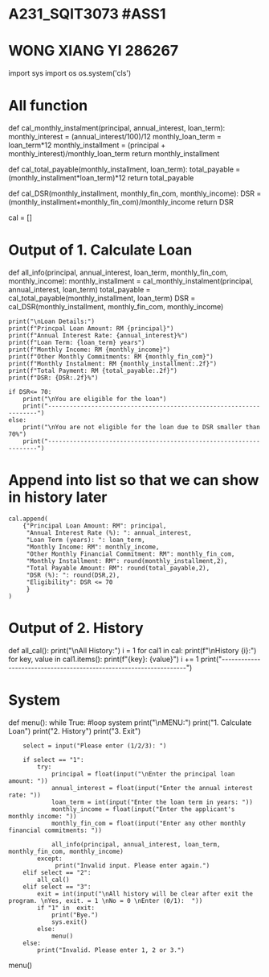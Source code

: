 # A231_SQIT3073 #ASS1
# WONG XIANG YI 286267

import sys
import os
os.system('cls')

# All function           
def cal_monthly_instalment(principal, annual_interest, loan_term):
    monthly_interest = (annual_interest/100)/12
    monthly_loan_term = loan_term*12
    monthly_installment = (principal + monthly_interest)/monthly_loan_term
    return monthly_installment

def cal_total_payable(monthly_installment, loan_term):
    total_payable = (monthly_installment*loan_term)*12
    return total_payable

def cal_DSR(monthly_installment, monthly_fin_com, monthly_income):
    DSR = (monthly_installment+monthly_fin_com)/monthly_income
    return DSR

cal = []

# Output of 1. Calculate Loan
def all_info(principal, annual_interest, loan_term, monthly_fin_com, monthly_income):
    monthly_installment = cal_monthly_instalment(principal, annual_interest, loan_term)
    total_payable = cal_total_payable(monthly_installment, loan_term)
    DSR = cal_DSR(monthly_installment, monthly_fin_com, monthly_income)

    print("\nLoan Details:")
    print(f"Princpal Loan Amount: RM {principal}")
    print(f"Annual Interest Rate: {annual_interest}%")
    print(f"Loan Term: {loan_term} years")
    print(f"Monthly Income: RM {monthly_income}")
    print(f"Other Monthly Commitments: RM {monthly_fin_com}")
    print(f"Monthly Instalment: RM {monthly_installment:.2f}")
    print(f"Total Payment: RM {total_payable:.2f}")
    print(f"DSR: {DSR:.2f}%")

    if DSR<= 70:
        print("\nYou are eligible for the loan")
        print("-------------------------------------------------------------------")
    else:
        print("\nYou are not eligible for the loan due to DSR smaller than 70%")
        print("-------------------------------------------------------------------")
    
# Append into list so that we can show in history later
    cal.append(
        {"Principal Loan Amount: RM": principal,
         "Annual Interest Rate (%): ": annual_interest,
         "Loan Term (years): ": loan_term,
         "Monthly Income: RM": monthly_income,
         "Other Monthly Financial Commitment: RM": monthly_fin_com,
         "Monthly Installment: RM": round(monthly_installment,2),
         "Total Payable Amount: RM": round(total_payable,2),
         "DSR (%): ": round(DSR,2),
         "Eligibility": DSR <= 70
         }
    )

# Output of 2. History
def all_cal():
    print("\nAll History:")
    i = 1
    for cal1 in cal:
        print(f"\nHistory {i}:")
        for key, value in cal1.items():
            print(f"{key}: {value}")
        i += 1
    print("-------------------------------------------------------------------")

# System
def menu():
    while True: #loop system
        print("\nMENU:")
        print("1. Calculate Loan")
        print("2. History")
        print("3. Exit")

        select = input("Please enter (1/2/3): ")

        if select == "1":
            try:
                principal = float(input("\nEnter the principal loan amount: "))
                annual_interest = float(input("Enter the annual interest rate: "))
                loan_term = int(input("Enter the loan term in years: "))
                monthly_income = float(input("Enter the applicant's monthly income: "))
                monthly_fin_com = float(input("Enter any other monthly financial commitments: "))

                all_info(principal, annual_interest, loan_term, monthly_fin_com, monthly_income)
            except:
                 print("Invalid input. Please enter again.")
        elif select == "2":
            all_cal()
        elif select == "3":
            exit = int(input("\nAll history will be clear after exit the program. \nYes, exit. = 1 \nNo = 0 \nEnter (0/1):  "))
            if "1" in  exit:
                print("Bye.")
                sys.exit()
            else: 
                menu()
        else:
            print("Invalid. Please enter 1, 2 or 3.")

menu()

